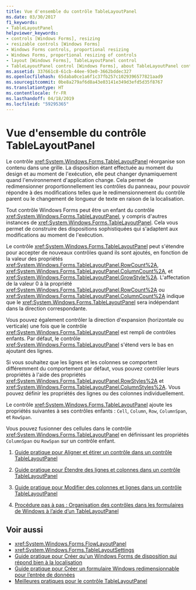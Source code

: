 ```yaml
---
title: Vue d'ensemble du contrôle TableLayoutPanel
ms.date: 03/30/2017
f1_keywords:
- TableLayoutPanel
helpviewer_keywords:
- controls [Windows Forms], resizing
- resizable controls [Windows Forms]
- Windows Forms controls, proportional resizing
- Windows Forms, proportional resizing of controls
- layout [Windows Forms], TableLayoutPanel control
- TableLayoutPanel control [Windows Forms], about TableLayoutPanel control
ms.assetid: 337661c8-61cb-44ee-93e0-3662bddec327
ms.openlocfilehash: 65daba0ce1a6f1c37fb257c1029396577821aad9
ms.sourcegitcommit: 0be8a279af6d8a43e03141e349d3efd5d35f8767
ms.translationtype: HT
ms.contentlocale: fr-FR
ms.lasthandoff: 04/18/2019
ms.locfileid: "59295365"
---
```

# <a name="tablelayoutpanel-control-overview"></a>Vue d'ensemble du contrôle TableLayoutPanel
Le contrôle <xref:System.Windows.Forms.TableLayoutPanel> réorganise son contenu dans une grille. La disposition étant effectuée au moment du design et au moment de l'exécution, elle peut changer dynamiquement quand l'environnement d'application change. Cela permet de redimensionner proportionnellement les contrôles du panneau, pour pouvoir répondre à des modifications telles que le redimensionnement du contrôle parent ou le changement de longueur de texte en raison de la localisation.  
  
 Tout contrôle Windows Forms peut être un enfant du contrôle <xref:System.Windows.Forms.TableLayoutPanel>, y compris d'autres instances de <xref:System.Windows.Forms.TableLayoutPanel>. Cela vous permet de construire des dispositions sophistiquées qui s'adaptent aux modifications au moment de l'exécution.  
  
 Le contrôle <xref:System.Windows.Forms.TableLayoutPanel> peut s'étendre pour accepter de nouveaux contrôles quand ils sont ajoutés, en fonction de la valeur des propriétés <xref:System.Windows.Forms.TableLayoutPanel.RowCount%2A>, <xref:System.Windows.Forms.TableLayoutPanel.ColumnCount%2A>, et <xref:System.Windows.Forms.TableLayoutPanel.GrowStyle%2A>. L'affectation de la valeur 0 à la propriété <xref:System.Windows.Forms.TableLayoutPanel.RowCount%2A> ou <xref:System.Windows.Forms.TableLayoutPanel.ColumnCount%2A> indique que le <xref:System.Windows.Forms.TableLayoutPanel> sera indépendant dans la direction correspondante.  
  
 Vous pouvez également contrôler la direction d'expansion (horizontale ou verticale) une fois que le contrôle <xref:System.Windows.Forms.TableLayoutPanel> est rempli de contrôles enfants. Par défaut, le contrôle <xref:System.Windows.Forms.TableLayoutPanel> s'étend vers le bas en ajoutant des lignes.  
  
 Si vous souhaitez que les lignes et les colonnes se comportent différemment du comportement par défaut, vous pouvez contrôler leurs propriétés à l'aide des propriétés <xref:System.Windows.Forms.TableLayoutPanel.RowStyles%2A> et <xref:System.Windows.Forms.TableLayoutPanel.ColumnStyles%2A>. Vous pouvez définir les propriétés des lignes ou des colonnes individuellement.  
  
 Le contrôle <xref:System.Windows.Forms.TableLayoutPanel> ajoute les propriétés suivantes à ses contrôles enfants : `Cell`, `Column`, `Row`, `ColumnSpan`, et `RowSpan`.  
  
 Vous pouvez fusionner des cellules dans le contrôle <xref:System.Windows.Forms.TableLayoutPanel> en définissant les propriétés `ColumnSpan` ou `RowSpan` sur un contrôle enfant.  
  
1. [Guide pratique pour Aligner et étirer un contrôle dans un contrôle TableLayoutPanel](how-to-align-and-stretch-a-control-in-a-tablelayoutpanel-control.md)  
  
2. [Guide pratique pour Étendre des lignes et colonnes dans un contrôle TableLayoutPanel](how-to-span-rows-and-columns-in-a-tablelayoutpanel-control.md)  
  
3. [Guide pratique pour Modifier des colonnes et lignes dans un contrôle TableLayoutPanel](how-to-edit-columns-and-rows-in-a-tablelayoutpanel-control.md)  
  
4. [Procédure pas à pas : Organisation des contrôles dans les formulaires de Windows à l’aide d’un TableLayoutPanel](walkthrough-arranging-controls-on-windows-forms-using-a-tablelayoutpanel.md)  
  
## <a name="see-also"></a>Voir aussi

- <xref:System.Windows.Forms.FlowLayoutPanel>
- <xref:System.Windows.Forms.TableLayoutSettings>
- [Guide pratique pour Créer qu'un Windows Forms de disposition qui répond bien à la localisation](how-to-design-a-windows-forms-layout-that-responds-well-to-localization.md)
- [Guide pratique pour Créer un formulaire Windows redimensionnable pour l’entrée de données](how-to-create-a-resizable-windows-form-for-data-entry.md)
- [Meilleures pratiques pour le contrôle TableLayoutPanel](best-practices-for-the-tablelayoutpanel-control.md)
